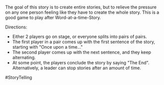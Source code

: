 The goal of this story is to create entire stories, but to relieve the pressure on any one person feeling like they have to create the whole story. This is a good game to play after Word-at-a-time-Story.

Directions:
* Either 2 players go on stage, or everyone splits into pairs of pairs.
* The first player in a pair comes up with the first sentence of the story, starting with "Once upon a time..."
* The second player comes up with the next sentence, and they keep alternating.
* At some point, the players conclude the story by saying "The End". Alternatively, a leader can stop stories after an amount of time.

#StoryTelling